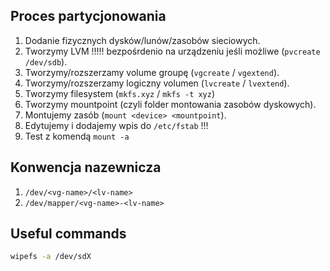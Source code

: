 ## Proces partycjonowania

1. Dodanie fizycznych dysków/lunów/zasobów sieciowych.
2. Tworzymy LVM !!!!! bezpośrdenio na urządzeniu jeśli możliwe (`pvcreate /dev/sdb`).
3. Tworzymy/rozszerzamy volume groupę (`vgcreate` / `vgextend`).
4. Tworzymy/rozszerzamy logiczny volumen (`lvcreate` / `lvextend`).
5. Tworzymy filesystem (`mkfs.xyz` / `mkfs -t xyz`)
6. Tworzymy mountpoint (czyli folder montowania zasobów dyskowych).
7. Montujemy zasób (`mount <device> <mountpoint`).
8. Edytujemy i dodajemy wpis do `/etc/fstab` !!!
9. Test z komendą `mount -a`

## Konwencja nazewnicza 

1. `/dev/<vg-name>/<lv-name>`
2. `/dev/mapper/<vg-name>-<lv-name>`

## Useful commands

```sh
wipefs -a /dev/sdX
```
